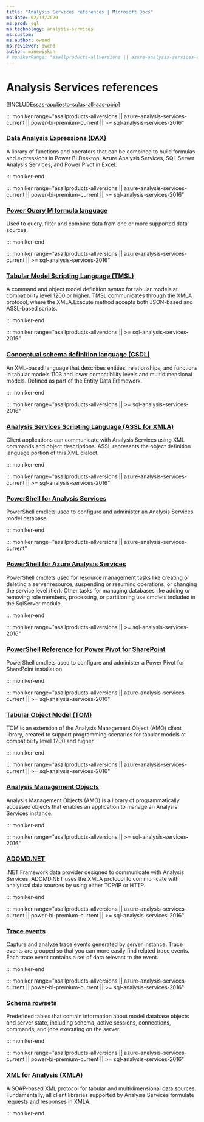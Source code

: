 ```yaml
---
title: "Analysis Services references | Microsoft Docs"
ms.date: 02/13/2020
ms.prod: sql
ms.technology: analysis-services
ms.custom:
ms.author: owend
ms.reviewer: owend
author: minewiskan
# monikerRange: "asallproducts-allversions || azure-analysis-services-current || power-bi-premium-current || >= sql-analysis-services-2016"
---
```

# Analysis Services references

[!INCLUDE[ssas-appliesto-sqlas-all-aas-pbip](../includes/ssas-appliesto-sqlas-all-aas-pbip.md)]

::: moniker range="asallproducts-allversions || azure-analysis-services-current || power-bi-premium-current || >= sql-analysis-services-2016"

### [Data Analysis Expressions (DAX)](https://docs.microsoft.com/dax/)

A library of functions and operators that can be combined to build formulas and expressions in Power BI Desktop, Azure Analysis Services, SQL Server Analysis Services, and Power Pivot in Excel.

::: moniker-end

::: moniker range="asallproducts-allversions || azure-analysis-services-current || power-bi-premium-current || >= sql-analysis-services-2016"

### [Power Query M formula language](https://docs.microsoft.com/powerquery-m/)

Used to query, filter and combine data from one or more supported data sources. 

::: moniker-end


::: moniker range="asallproducts-allversions || azure-analysis-services-current || >= sql-analysis-services-2016"

### [Tabular Model Scripting Language (TMSL)](/bi-reference/tmsl/tabular-model-scripting-language-tmsl-reference)

A command and object model definition syntax for tabular models at compatibility level 1200 or higher. TMSL communicates through the XMLA protocol, where the XMLA.Execute method accepts both JSON-based and ASSL-based scripts.

::: moniker-end

::: moniker range="asallproducts-allversions || >= sql-analysis-services-2016"

### [Conceptual schema definition language (CSDL)](/bi-reference/csdl/csdl-annotations-for-business-intelligence-csdlbi)

An XML-based language that describes entities, relationships, and functions in tabular models 1103 and lower compatibility levels and multidimensional models. Defined as part of the Entity Data Framework.

::: moniker-end

::: moniker range="asallproducts-allversions || >= sql-analysis-services-2016"

### [Analysis Services Scripting Language (ASSL for XMLA)](/bi-reference/assl/analysis-services-scripting-language-assl-for-xmla)

Client applications can communicate with Analysis Services using XML commands and object descriptions. ASSL represents the object definition language portion of this XML dialect.

::: moniker-end


::: moniker range="asallproducts-allversions || azure-analysis-services-current || >= sql-analysis-services-2016"

### [PowerShell for Analysis Services](powershell/analysis-services-powershell-reference.md)

PowerShell cmdlets used to configure and administer an Analysis Services model database.

::: moniker-end

::: moniker range="asallproducts-allversions || azure-analysis-services-current"

### [PowerShell for Azure Analysis Services](/azure/analysis-services/analysis-services-powershell)

PowerShell cmdlets used for resource management tasks like creating or deleting a server resource, suspending or resuming operations, or changing the service level (tier). Other tasks for managing databases like adding or removing role members, processing, or partitioning use cmdlets included in the SqlServer module.

::: moniker-end


::: moniker range="asallproducts-allversions || >= sql-analysis-services-2016"

### [PowerShell Reference for Power Pivot for SharePoint](powershell/powershell-reference-for-power-pivot-for-sharepoint.md)

PowerShell cmdlets used to configure and administer a Power Pivot for SharePoint installation.

::: moniker-end


::: moniker range="asallproducts-allversions || azure-analysis-services-current || >= sql-analysis-services-2016"

### [Tabular Object Model (TOM)](/bi-reference/tom/introduction-to-the-tabular-object-model-tom-in-analysis-services-amo) 

TOM is an extension of the Analysis Management Object (AMO) client library, created to support programming scenarios for tabular models at compatibility level 1200 and higher.

::: moniker-end

::: moniker range="asallproducts-allversions || azure-analysis-services-current || >= sql-analysis-services-2016"

### [Analysis Management Objects](/bi-reference/amo/developing-with-analysis-management-objects-amo)

Analysis Management Objects (AMO) is a library of programmatically accessed objects that enables an application to manage an Analysis Services instance.

::: moniker-end


::: moniker range="asallproducts-allversions || >= sql-analysis-services-2016"

### [ADOMD.NET](/bi-reference/adomd/developing-with-adomd-net)

.NET Framework data provider designed to communicate with Analysis Services. ADOMD.NET uses the XMLA protocol to communicate with analytical data sources by using either TCP/IP or HTTP.

::: moniker-end


::: moniker range="asallproducts-allversions || azure-analysis-services-current || power-bi-premium-current || >= sql-analysis-services-2016"

### [Trace events](/bi-reference/trace-events/analysis-services-trace-events)

Capture and analyze trace events generated by server instance. Trace events are grouped so that you can more easily find related trace events. Each trace event contains a set of data relevant to the event. 

::: moniker-end

::: moniker range="asallproducts-allversions || azure-analysis-services-current || power-bi-premium-current || >= sql-analysis-services-2016"

### [Schema rowsets](/bi-reference/schema-rowsets/analysis-services-schema-rowsets)

Predefined tables that contain information about model database objects and server state, including schema, active sessions, connections, commands, and jobs executing on the server.

::: moniker-end


::: moniker range="asallproducts-allversions || azure-analysis-services-current || power-bi-premium-current || >= sql-analysis-services-2016"

### [XML for Analysis (XMLA)](/bi-reference/xmla/xml-for-analysis-xmla-reference)

A SOAP-based XML protocol for tabular and multidimensional data sources. Fundamentally, all client libraries supported by Analysis Services formulate requests and responses in XMLA.

::: moniker-end












